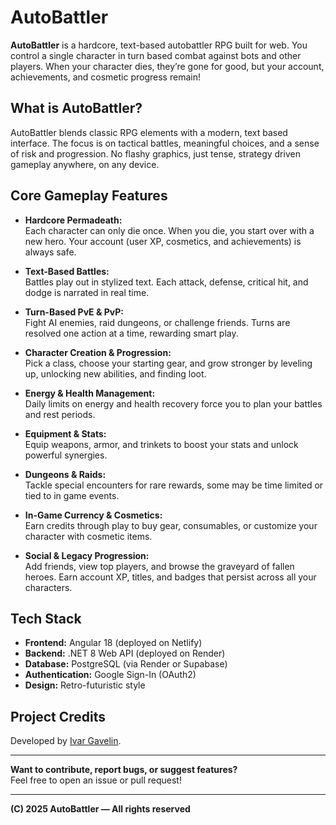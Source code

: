 # AutoBattler

**AutoBattler** is a hardcore, text-based autobattler RPG built for web. You control a single character in turn based combat against bots and other players. When your character dies, they’re gone for good, but your account, achievements, and cosmetic progress remain!

## What is AutoBattler?

AutoBattler blends classic RPG elements with a modern, text based interface. The focus is on tactical battles, meaningful choices, and a sense of risk and progression. No flashy graphics, just tense, strategy driven gameplay anywhere, on any device.

## Core Gameplay Features

- **Hardcore Permadeath:**  
  Each character can only die once. When you die, you start over with a new hero. Your account (user XP, cosmetics, and achievements) is always safe.

- **Text-Based Battles:**  
  Battles play out in stylized text. Each attack, defense, critical hit, and dodge is narrated in real time.

- **Turn-Based PvE & PvP:**  
  Fight AI enemies, raid dungeons, or challenge friends. Turns are resolved one action at a time, rewarding smart play.

- **Character Creation & Progression:**  
  Pick a class, choose your starting gear, and grow stronger by leveling up, unlocking new abilities, and finding loot.

- **Energy & Health Management:**  
  Daily limits on energy and health recovery force you to plan your battles and rest periods.

- **Equipment & Stats:**  
  Equip weapons, armor, and trinkets to boost your stats and unlock powerful synergies.

- **Dungeons & Raids:**  
  Tackle special encounters for rare rewards, some may be time limited or tied to in game events.

- **In-Game Currency & Cosmetics:**  
  Earn credits through play to buy gear, consumables, or customize your character with cosmetic items.

- **Social & Legacy Progression:**  
  Add friends, view top players, and browse the graveyard of fallen heroes. Earn account XP, titles, and badges that persist across all your characters.

## Tech Stack

- **Frontend:** Angular 18 (deployed on Netlify)
- **Backend:** .NET 8 Web API (deployed on Render)
- **Database:** PostgreSQL (via Render or Supabase)
- **Authentication:** Google Sign-In (OAuth2)
- **Design:** Retro-futuristic style

## Project Credits

Developed by [Ivar Gavelin](https://ivargavelin.com/).

---

**Want to contribute, report bugs, or suggest features?**  
Feel free to open an issue or pull request!

---

**(C) 2025 AutoBattler — All rights reserved**
